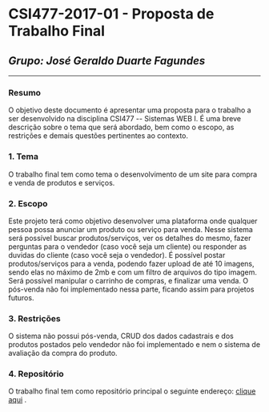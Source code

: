 # **CSI477-2017-01 - Proposta de Trabalho Final**
## *Grupo: José Geraldo Duarte Fagundes*

--------------

<!-- Descrever um resumo sobre o trabalho. -->

### Resumo
O objetivo deste documento é apresentar uma proposta para o trabalho a ser desenvolvido na disciplina CSI477 -- Sistemas WEB I. É uma breve descrição sobre o tema que será abordado, bem como o escopo, as restrições e demais questões pertinentes ao contexto.

<!-- Apresentar o tema. -->
### 1. Tema
O trabalho final tem como tema o desenvolvimento de um site para compra e venda de produtos e serviços.

<!-- Descrever e limitar o escopo da aplicação. -->
### 2. Escopo
Este projeto terá como objetivo desenvolver uma plataforma onde qualquer pessoa possa anunciar um produto ou serviço para venda. Nesse sistema será possível buscar produtos/serviços, ver os detalhes do mesmo, fazer perguntas para o vendedor (caso você seja um cliente) ou responder as duvidas do cliente (caso você seja o vendedor). É possível postar produtos/serviços para a venda, podendo fazer upload de até 10 imagens, sendo elas no máximo de 2mb e com um filtro de arquivos do tipo imagem. Será possível manipular o carrinho de compras, e finalizar uma venda. O pós-venda não foi implementado nessa parte, ficando assim para projetos futuros.

<!-- Apresentar restrições de funcionalidades e de escopo. -->
### 3. Restrições
O sistema não possui pós-venda, CRUD dos dados cadastrais e dos produtos postados pelo vendedor não foi implementado e nem o sistema de avaliação da compra do produto.

### 4. Repositório
O trabalho final tem como repositório principal o seguinte endereço: [clique aqui](https://github.com/UFOP-CSI477/2018-01-trabalho-final-sistema-de-compra-e-vendas/tree/master/Website) .